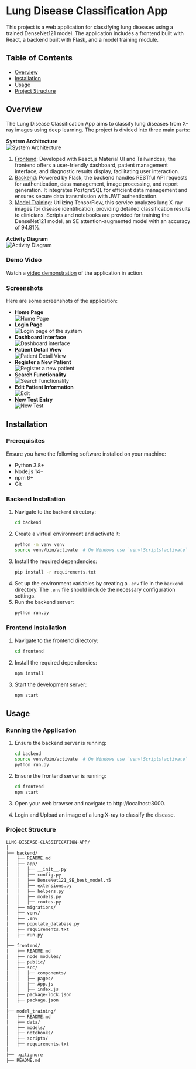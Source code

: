 # Lung Disease Classification App

This project is a web application for classifying lung diseases using a trained DenseNet121 model. The application includes a frontend built with React, a backend built with Flask, and a model training module.

## Table of Contents

- [Overview](#overview)
- [Installation](#installation)
- [Usage](#usage)
- [Project Structure](#project-structure)

## Overview

The Lung Disease Classification App aims to classify lung diseases from X-ray images using deep learning. The project is divided into three main parts:

**System Architecture**  
 ![System Architecture](images/SystemArchitecture.png)

1. [Frontend](frontend/README.md): Developed with React.js Material UI and Tailwindcss, the frontend offers a user-friendly dashboard, patient management interface, and diagnostic results display, facilitating user interaction.
2. [Backend](backend/README.md): Powered by Flask, the backend handles RESTful API requests for authentication, data management, image processing, and report generation. It integrates PostgreSQL for efficient data management and ensures secure data transmission with JWT authentication.
3. [Model Training](model_training/README.md): Utilizing TensorFlow, this service analyzes lung X-ray images for disease identification, providing detailed classification results to clinicians. Scripts and notebooks are provided for training the DenseNet121 model, an SE attention-augmented model with an accuracy of 94.81%.

**Activity Diagram**  
 ![Activity Diagram](images/ActivityDiagram.png)

### Demo Video

Watch a [video demonstration](https://youtu.be/QVxyotvHmtg?si=lyxAyjFoz4F1Ixun) of the application in action.

### Screenshots

Here are some screenshots of the application:

- **Home Page**  
  ![Home Page](images/HomePage.png)
- **Login Page**  
  ![Login page of the system](images/Login.png)
- **Dashboard Interface**  
  ![Dashboard interface](images/Dashboard.png)
- **Patient Detail View**  
  ![Patient Detail View](images/PatientDetail.png)
- **Register a New Patient**  
  ![Register a new patient](images/Register.png)
- **Search Functionality**  
  ![Search functionality](images/Search.png)
- **Edit Patient Information**  
  ![Edit](images/Edit.png)
- **New Test Entry**  
  ![New Test](images/NewTest.png)

## Installation

### Prerequisites

Ensure you have the following software installed on your machine:

- Python 3.8+
- Node.js 14+
- npm 6+
- Git

### Backend Installation

1. Navigate to the `backend` directory:
   ```sh
   cd backend
   ```
2. Create a virtual environment and activate it:
   ```sh
   python -m venv venv
   source venv/bin/activate  # On Windows use `venv\Scripts\activate`
   ```
3. Install the required dependencies:
   ```sh
   pip install -r requirements.txt
   ```
4. Set up the environment variables by creating a `.env` file in the `backend` directory. The `.env` file should include the necessary configuration settings.
5. Run the backend server:
   ```sh
   python run.py
   ```

### Frontend Installation

1. Navigate to the frontend directory:
   ```sh
   cd frontend
   ```
2. Install the required dependencies:
   ```sh
   npm install
   ```
3. Start the development server:
   ```sh
   npm start
   ```

## Usage

### Running the Application

1. Ensure the backend server is running:
   ```sh
   cd backend
   source venv/bin/activate  # On Windows use `venv\Scripts\activate`
   python run.py
   ```
2. Ensure the frontend server is running:
   ```sh
   cd frontend
   npm start
   ```
3. Open your web browser and navigate to http://localhost:3000.

4. Login and Upload an image of a lung X-ray to classify the disease.

### Project Structure

```sh
LUNG-DISEASE-CLASSIFICATION-APP/
│
├── backend/
│   ├── README.md
│   ├── app/
│   │   ├── __init__.py
│   │   ├── config.py
│   │   ├── DenseNet121_SE_best_model.h5
│   │   ├── extensions.py
│   │   ├── helpers.py
│   │   ├── models.py
│   │   ├── routes.py
│   ├── migrations/
│   ├── venv/
│   ├── .env
│   ├── populate_database.py
│   ├── requirements.txt
│   ├── run.py
│
├── frontend/
│   ├── README.md
│   ├── node_modules/
│   ├── public/
│   ├── src/
│   │   ├── components/
│   │   ├── pages/
│   │   ├── App.js
│   │   ├── index.js
│   ├── package-lock.json
│   ├── package.json
│
├── model_training/
│   ├── README.md
│   ├── data/
│   ├── models/
│   ├── notebooks/
│   ├── scripts/
│   ├── requirements.txt
│
├── .gitignore
├── README.md

```
